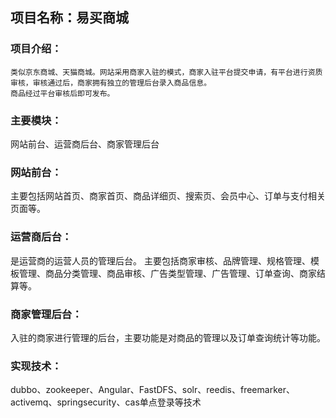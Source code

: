## 项目名称：易买商城
### 项目介绍：
    类似京东商城、天猫商城。网站采用商家入驻的模式，商家入驻平台提交申请，有平台进行资质审核，审核通过后，商家拥有独立的管理后台录入商品信息。
    商品经过平台审核后即可发布。
### 主要模块：
网站前台、运营商后台、商家管理后台

### 网站前台：
主要包括网站首页、商家首页、商品详细页、搜索页、会员中心、订单与支付相关页面等。
### 运营商后台：
是运营商的运营人员的管理后台。 主要包括商家审核、品牌管理、规格管理、模板管理、商品分类管理、商品审核、广告类型管理、广告管理、订单查询、商家结算等。
### 商家管理后台：
入驻的商家进行管理的后台，主要功能是对商品的管理以及订单查询统计等功能。
### 实现技术：
dubbo、zookeeper、Angular、FastDFS、solr、reedis、freemarker、activemq、springsecurity、cas单点登录等技术
